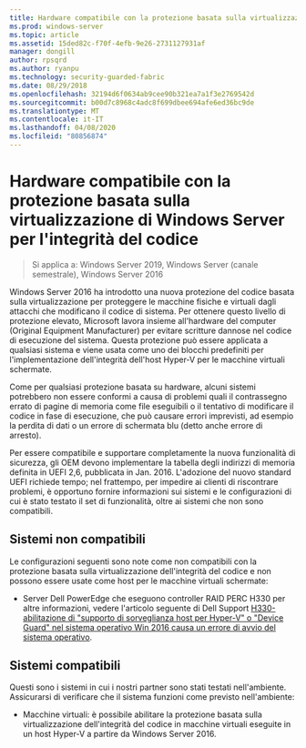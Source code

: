 ```yaml
---
title: Hardware compatibile con la protezione basata sulla virtualizzazione di Windows Server per l'integrità del codice
ms.prod: windows-server
ms.topic: article
ms.assetid: 15ded82c-f70f-4efb-9e26-2731127931af
manager: dongill
author: rpsqrd
ms.author: ryanpu
ms.technology: security-guarded-fabric
ms.date: 08/29/2018
ms.openlocfilehash: 32194d6f0634ab9cee90b321ea7a1f3e2769542d
ms.sourcegitcommit: b00d7c8968c4adc8f699dbee694afe6ed36bc9de
ms.translationtype: MT
ms.contentlocale: it-IT
ms.lasthandoff: 04/08/2020
ms.locfileid: "80856874"
---
```

# <a name="compatible-hardware-with-windows-server-virtualization-based-protection-of-code-integrity"></a>Hardware compatibile con la protezione basata sulla virtualizzazione di Windows Server per l'integrità del codice

>Si applica a: Windows Server 2019, Windows Server (canale semestrale), Windows Server 2016

Windows Server 2016 ha introdotto una nuova protezione del codice basata sulla virtualizzazione per proteggere le macchine fisiche e virtuali dagli attacchi che modificano il codice di sistema. Per ottenere questo livello di protezione elevato, Microsoft lavora insieme all'hardware del computer (Original Equipment Manufacturer) per evitare scritture dannose nel codice di esecuzione del sistema. Questa protezione può essere applicata a qualsiasi sistema e viene usata come uno dei blocchi predefiniti per l'implementazione dell'integrità dell'host Hyper-V per le macchine virtuali schermate. 

Come per qualsiasi protezione basata su hardware, alcuni sistemi potrebbero non essere conformi a causa di problemi quali il contrassegno errato di pagine di memoria come file eseguibili o il tentativo di modificare il codice in fase di esecuzione, che può causare errori imprevisti, ad esempio la perdita di dati o un errore di schermata blu (detto anche errore di arresto). 

Per essere compatibile e supportare completamente la nuova funzionalità di sicurezza, gli OEM devono implementare la tabella degli indirizzi di memoria definita in UEFI 2,6, pubblicata in Jan. 2016. L'adozione del nuovo standard UEFI richiede tempo; nel frattempo, per impedire ai clienti di riscontrare problemi, è opportuno fornire informazioni sui sistemi e le configurazioni di cui è stato testato il set di funzionalità, oltre ai sistemi che non sono compatibili. 

## <a name="non-compatible-systems"></a>Sistemi non compatibili

Le configurazioni seguenti sono note come non compatibili con la protezione basata sulla virtualizzazione dell'integrità del codice e non possono essere usate come host per le macchine virtuali schermate:

- Server Dell PowerEdge che eseguono controller RAID PERC H330 per altre informazioni, vedere l'articolo seguente di Dell Support [H330-abilitazione di "supporto di sorveglianza host per Hyper-V" o "Device Guard" nel sistema operativo Win 2016 causa un errore di avvio del sistema operativo](http://www.dell.com/Support/Article/us/en/19/QNA44045).  


## <a name="compatible-systems"></a>Sistemi compatibili

Questi sono i sistemi in cui i nostri partner sono stati testati nell'ambiente. Assicurarsi di verificare che il sistema funzioni come previsto nell'ambiente: 

- Macchine virtuali: è possibile abilitare la protezione basata sulla virtualizzazione dell'integrità del codice in macchine virtuali eseguite in un host Hyper-V a partire da Windows Server 2016.



